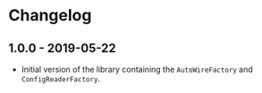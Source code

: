 # Changelog

## 1.0.0 - 2019-05-22

- Initial version of the library containing the `AutoWireFactory` and `ConfigReaderFactory`.
